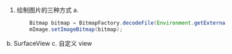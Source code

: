 
1. 绘制图片的三种方式
a.
    ```java
        Bitmap bitmap = BitmapFactory.decodeFile(Environment.getExternalStorageDirectory().getPath() + File.separator + "11.jpg");
        mImage.setImageBitmap(bitmap);
    ```
b. SurfaceView
c. 自定义 view

